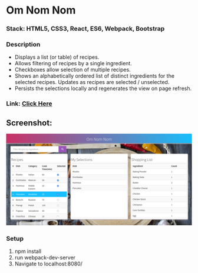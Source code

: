# Om Nom Nom

### Stack: HTML5, CSS3, React, ES6, Webpack, Bootstrap

### Description
* Displays a list (or table) of recipes.
* Allows filtering of recipes by a single ingredient.
* Checkboxes allow selection of multiple recipes.
* Shows an alphabetically ordered list of distinct ingredients for the selected recipes. Updates as recipes are selected / unselected.
* Persists the selections locally and regenerates the view on page refresh.

### Link: [Click Here](https://omnomnom.firebaseapp.com/)

## Screenshot:
<p align="center">
  <img src="/screenshots/screenshot1.png" width="800"/>
</p>

### Setup
1. npm install
2. run webpack-dev-server
3. Navigate to localhost:8080/
